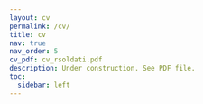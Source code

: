 ```yaml
---
layout: cv
permalink: /cv/
title: cv
nav: true
nav_order: 5
cv_pdf: cv_rsoldati.pdf
description: Under construction. See PDF file.
toc:
  sidebar: left
---
```

